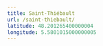 ```yaml
---
title: Saint-Thiébault
url: /saint-thiebault/
latitude: 48.201265400000004
longitude: 5.5801015000000005
---
```

